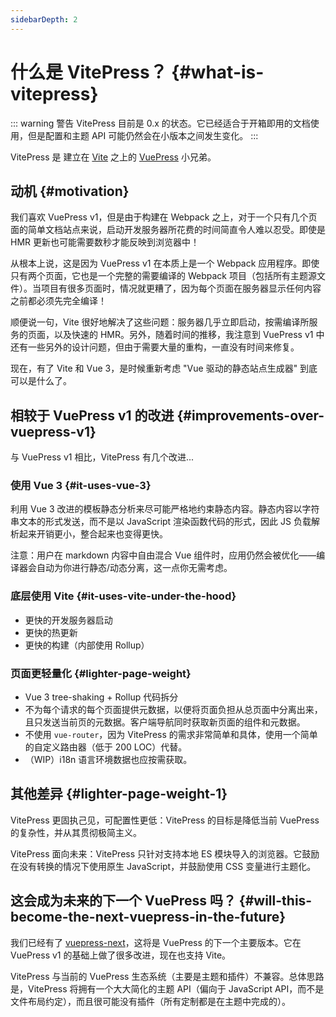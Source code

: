 ```yaml
---
sidebarDepth: 2
---
```


# 什么是 VitePress？ {#what-is-vitepress}

::: warning 警告
VitePress 目前是 0.x 的状态。它已经适合于开箱即用的文档使用，但是配置和主题 API 可能仍然会在小版本之间发生变化。
:::

VitePress 是 建立在 [Vite](https://github.com/vitejs/vite) 之上的 [VuePress](https://vuepress.vuejs.org/) 小兄弟。

## 动机 {#motivation}

我们喜欢 VuePress v1，但是由于构建在 Webpack 之上，对于一个只有几个页面的简单文档站点来说，启动开发服务器所花费的时间简直令人难以忍受。即使是 HMR 更新也可能需要数秒才能反映到浏览器中！

从根本上说，这是因为 VuePress v1 在本质上是一个 Webpack 应用程序。即使只有两个页面，它也是一个完整的需要编译的 Webpack 项目（包括所有主题源文件）。当项目有很多页面时，情况就更糟了，因为每个页面在服务器显示任何内容之前都必须先完全编译！

顺便说一句，Vite 很好地解决了这些问题：服务器几乎立即启动，按需编译所服务的页面，以及快速的 HMR。另外，随着时间的推移，我注意到 VuePress v1 中还有一些另外的设计问题，但由于需要大量的重构，一直没有时间来修复。

现在，有了 Vite 和 Vue 3，是时候重新考虑 "Vue 驱动的静态站点生成器" 到底可以是什么了。

## 相较于 VuePress v1 的改进 {#improvements-over-vuepress-v1}

与 VuePress v1 相比，VitePress 有几个改进...

### 使用 Vue 3 {#it-uses-vue-3}

利用 Vue 3 改进的模板静态分析来尽可能严格地约束静态内容。静态内容以字符串文本的形式发送，而不是以 JavaScript 渲染函数代码的形式，因此 JS 负载解析起来开销更小，整合起来也变得更快。

注意：用户在 markdown 内容中自由混合 Vue 组件时，应用仍然会被优化——编译器会自动为你进行静态/动态分离，这一点你无需考虑。

### 底层使用 Vite {#it-uses-vite-under-the-hood}

- 更快的开发服务器启动
- 更快的热更新
- 更快的构建（内部使用 Rollup）

### 页面更轻量化 {#lighter-page-weight}

- Vue 3 tree-shaking + Rollup 代码拆分
- 不为每个请求的每个页面提供元数据，以便将页面负担从总页面中分离出来，且只发送当前页的元数据。客户端导航同时获取新页面的组件和元数据。
- 不使用 `vue-router`，因为 VitePress 的需求非常简单和具体，使用一个简单的自定义路由器（低于 200 LOC）代替。
- （WIP）i18n 语言环境数据也应按需获取。

## 其他差异 {#lighter-page-weight-1}

VitePress 更固执己见，可配置性更低：VitePress 的目标是降低当前 VuePress 的复杂性，并从其贯彻极简主义。

VitePress 面向未来：VitePress 只针对支持本地 ES 模块导入的浏览器。它鼓励在没有转换的情况下使用原生 JavaScript，并鼓励使用 CSS 变量进行主题化。

## 这会成为未来的下一个 VuePress 吗？ {#will-this-become-the-next-vuepress-in-the-future}

我们已经有了 [vuepress-next](https://github.com/vuepress/vuepress-next)，这将是 VuePress 的下一个主要版本。它在 VuePress v1 的基础上做了很多改进，现在也支持 Vite。

VitePress 与当前的 VuePress 生态系统（主要是主题和插件）不兼容。总体思路是，VitePress 将拥有一个大大简化的主题 API（偏向于 JavaScript API，而不是文件布局约定），而且很可能没有插件（所有定制都是在主题中完成的）。
